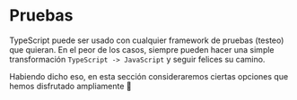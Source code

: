 # Pruebas
TypeScript puede ser usado con cualquier framework de pruebas (testeo) que quieran. En el peor de los casos, siempre pueden hacer una simple transformación `TypeScript -> JavaScript` y seguir felices su camino.

Habiendo dicho eso, en esta sección consideraremos ciertas opciones que hemos disfrutado ampliamente 🌹

